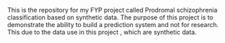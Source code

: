 This is the repository for my FYP project called Prodromal schizophrenia classification based on synthetic data.
The purpose of this project is to demonstrate the ability to build a prediction system and not for research.
This due to the data use in this project , which are synthetic data.
